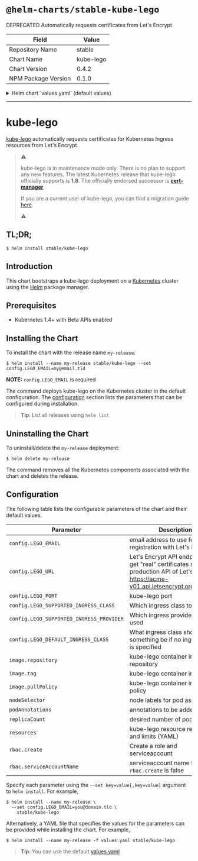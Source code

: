 # `@helm-charts/stable-kube-lego`

DEPRECATED Automatically requests certificates from Let's Encrypt

| Field               | Value     |
| ------------------- | --------- |
| Repository Name     | stable    |
| Chart Name          | kube-lego |
| Chart Version       | 0.4.2     |
| NPM Package Version | 0.1.0     |

<details>

<summary>Helm chart `values.yaml` (default values)</summary>

```yaml
## kube-lego configuration
## Ref: https://github.com/jetstack/kube-lego
##
config:
  ## Email address to use for registration with Let's Encrypt
  ##
  LEGO_EMAIL: foo@example.com

  ## Let's Encrypt API endpoint
  ## Production: https://acme-v01.api.letsencrypt.org/directory
  ## Staging: https://acme-staging.api.letsencrypt.org/directory
  ##
  LEGO_URL: https://acme-staging.api.letsencrypt.org/directory

  ## kube-lego port
  ##
  LEGO_PORT: 8080

  ## Specify which ingress class to watch
  ##
  # LEGO_SUPPORTED_INGRESS_CLASS: nginx
  ## Specify which ingress provider should be watched
  ## nginx and gce are the only two options presently
  ##
  # LEGO_SUPPORTED_INGRESS_PROVIDER: nginx
  ## Specify what ingress class should something be
  ## if no ingress class is specified
  ##
  # LEGO_DEFAULT_INGRESS_CLASS: nginx

## kube-lego image
##
image:
  repository: jetstack/kube-lego
  tag: 0.1.6
  pullPolicy: IfNotPresent

## Node labels for pod assignment
## Ref: https://kubernetes.io/docs/user-guide/node-selection/
##
nodeSelector: {}

## Annotations to be added to pods
##
podAnnotations: {}

replicaCount: 1

## kube-lego resource limits & requests
## Ref: https://kubernetes.io/docs/user-guide/compute-resources/
##
resources:
  {}
  # limits:
  #   cpu: 20m
  #   memory: 8Mi
  # requests:
  #   cpu: 20m
  #   memory: 8Mi

rbac:
  create: false
  serviceAccountName: default
```

</details>

---

# kube-lego

[kube-lego](https://github.com/jetstack/kube-lego) automatically requests certificates for Kubernetes Ingress resources from Let's Encrypt.

> :warning:
>
> kube-lego is in maintenance mode only. There is no plan to support any new
> features. The latest Kubernetes release that kube-lego officially supports
> is **1.8**. The officially endorsed successor is **[cert-manager](https://hub.kubeapps.com/charts/stable/cert-manager)**.
>
> If you are a current user of kube-lego, you can find a migration guide [here](https://cert-manager.readthedocs.io/en/latest/tutorials/acme/migrating-from-kube-lego.html).
>
> :warning:

## TL;DR;

```console
$ helm install stable/kube-lego
```

## Introduction

This chart bootstraps a kube-lego deployment on a [Kubernetes](http://kubernetes.io) cluster using the [Helm](https://helm.sh) package manager.

## Prerequisites

- Kubernetes 1.4+ with Beta APIs enabled

## Installing the Chart

To install the chart with the release name `my-release`:

```console
$ helm install --name my-release stable/kube-lego --set config.LEGO_EMAIL=my@email.tld
```

**NOTE:** `config.LEGO_EMAIL` is required

The command deploys kube-lego on the Kubernetes cluster in the default configuration. The [configuration](#configuration) section lists the parameters that can be configured during installation.

> **Tip**: List all releases using `helm list`

## Uninstalling the Chart

To uninstall/delete the `my-release` deployment:

```console
$ helm delete my-release
```

The command removes all the Kubernetes components associated with the chart and deletes the release.

## Configuration

The following table lists the configurable parameters of the chart and their default values.

| Parameter                                | Description                                                                                                                                       | Default                                                        |
| ---------------------------------------- | ------------------------------------------------------------------------------------------------------------------------------------------------- | -------------------------------------------------------------- |
| `config.LEGO_EMAIL`                      | email address to use for registration with Let's Encrypt                                                                                          | none                                                           |
| `config.LEGO_URL`                        | Let's Encrypt API endpoint. To get "real" certificates set to the production API of Let's Encrypt: https://acme-v01.api.letsencrypt.org/directory | `https://acme-staging.api.letsencrypt.org/directory` (staging) |
| `config.LEGO_PORT`                       | kube-lego port                                                                                                                                    | `8080`                                                         |
| `config.LEGO_SUPPORTED_INGRESS_CLASS`    | Which ingress class to watch                                                                                                                      | none                                                           |
| `config.LEGO_SUPPORTED_INGRESS_PROVIDER` | Which ingress provider is being used                                                                                                              | none                                                           |
| `config.LEGO_DEFAULT_INGRESS_CLASS`      | What ingress class should something be if no ingress class is specified                                                                           | none                                                           |
| `image.repository`                       | kube-lego container image repository                                                                                                              | `jetstack/kube-lego`                                           |
| `image.tag`                              | kube-lego container image tag                                                                                                                     | `0.1.3`                                                        |
| `image.pullPolicy`                       | kube-lego container image pull policy                                                                                                             | `IfNotPresent`                                                 |
| `nodeSelector`                           | node labels for pod assignment                                                                                                                    | `{}`                                                           |
| `podAnnotations`                         | annotations to be added to pods                                                                                                                   | `{}`                                                           |
| `replicaCount`                           | desired number of pods                                                                                                                            | `1`                                                            |
| `resources`                              | kube-lego resource requests and limits (YAML)                                                                                                     | `{}`                                                           |
| `rbac.create`                            | Create a role and serviceaccount                                                                                                                  | `false`                                                        |
| `rbac.serviceAccountName`                | serviceaccount name to use if `rbac.create` is false                                                                                              | `default`                                                      |

Specify each parameter using the `--set key=value[,key=value]` argument to `helm install`. For example,

```console
$ helm install --name my-release \
  --set config.LEGO_EMAIL=you@domain.tld \
    stable/kube-lego
```

Alternatively, a YAML file that specifies the values for the parameters can be provided while installing the chart. For example,

```console
$ helm install --name my-release -f values.yaml stable/kube-lego
```

> **Tip**: You can use the default [values.yaml](values.yaml)
